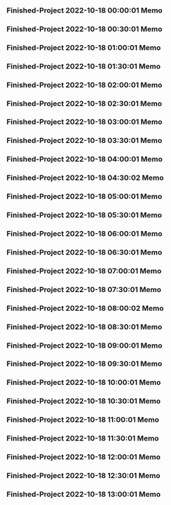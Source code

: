 ### Finished-Project 2022-10-18 00:00:01 Memo
### Finished-Project 2022-10-18 00:30:01 Memo
### Finished-Project 2022-10-18 01:00:01 Memo
### Finished-Project 2022-10-18 01:30:01 Memo
### Finished-Project 2022-10-18 02:00:01 Memo
### Finished-Project 2022-10-18 02:30:01 Memo
### Finished-Project 2022-10-18 03:00:01 Memo
### Finished-Project 2022-10-18 03:30:01 Memo
### Finished-Project 2022-10-18 04:00:01 Memo
### Finished-Project 2022-10-18 04:30:02 Memo
### Finished-Project 2022-10-18 05:00:01 Memo
### Finished-Project 2022-10-18 05:30:01 Memo
### Finished-Project 2022-10-18 06:00:01 Memo
### Finished-Project 2022-10-18 06:30:01 Memo
### Finished-Project 2022-10-18 07:00:01 Memo
### Finished-Project 2022-10-18 07:30:01 Memo
### Finished-Project 2022-10-18 08:00:02 Memo
### Finished-Project 2022-10-18 08:30:01 Memo
### Finished-Project 2022-10-18 09:00:01 Memo
### Finished-Project 2022-10-18 09:30:01 Memo
### Finished-Project 2022-10-18 10:00:01 Memo
### Finished-Project 2022-10-18 10:30:01 Memo
### Finished-Project 2022-10-18 11:00:01 Memo
### Finished-Project 2022-10-18 11:30:01 Memo
### Finished-Project 2022-10-18 12:00:01 Memo
### Finished-Project 2022-10-18 12:30:01 Memo
### Finished-Project 2022-10-18 13:00:01 Memo
